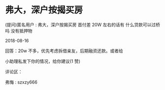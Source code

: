 # 弗大，深户按揭买房

(提问)匿名用户 : 弗大，深户按揭买房 首付差 20W 左右的话有 什么贷款可以过桥吗 没有抵押物

2018-08-16

回答：20w 不多，优先考虑拆借亲友，后期融资还款。或者给

小助理私发下你的情况，给你建议(1 赞)

评论区：

弗悔 : szxzy666